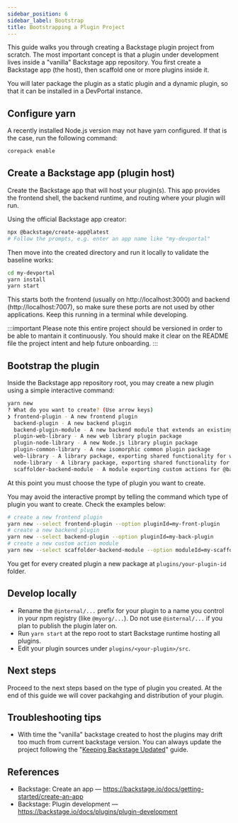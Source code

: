 ```yaml
---
sidebar_position: 6
sidebar_label: Bootstrap
title: Bootstrapping a Plugin Project
---
```


This guide walks you through creating a Backstage plugin project from scratch. The most important concept is that a plugin under development lives inside a "vanilla" Backstage app repository. You first create a Backstage app (the host), then scaffold one or more plugins inside it.

You will later package the plugin as a static plugin and a dynamic plugin, so that it can be installed in a DevPortal instance.

## Configure yarn

A recently installed Node.js version may not have yarn configured. If that is the case, run the following command:

```sh
corepack enable
```

## Create a Backstage app (plugin host)

Create the Backstage app that will host your plugin(s). This app provides the frontend shell, the backend runtime, and routing where your plugin will run.

Using the official Backstage app creator:

```bash
npx @backstage/create-app@latest
# Follow the prompts, e.g. enter an app name like "my-devportal"
```

Then move into the created directory and run it locally to validate the baseline works:

```bash
cd my-devportal
yarn install
yarn start
```

This starts both the frontend (usually on http://localhost:3000) and backend (http://localhost:7007), so make sure these ports are not used by other applications. Keep this running in a terminal while developing.

:::important
Please note this entire project should be versioned in order to be able to mantain it continuously. You should make it clear on the README file the project intent and help future onboarding.
:::

## Bootstrap the plugin

Inside the Backstage app repository root, you may create a new plugin using a simple interactive command:

```sh
yarn new
? What do you want to create? (Use arrow keys)
❯ frontend-plugin - A new frontend plugin 
  backend-plugin - A new backend plugin 
  backend-plugin-module - A new backend module that extends an existing backend plugin 
  plugin-web-library - A new web library plugin package 
  plugin-node-library - A new Node.js library plugin package 
  plugin-common-library - A new isomorphic common plugin package 
  web-library - A library package, exporting shared functionality for web environments
  node-library - A library package, exporting shared functionality for Node.js environments 
  scaffolder-backend-module - A module exporting custom actions for @backstage/plugin-scaffolder-backend
```

At this point you must choose the type of plugin you want to create.

You may avoid the interactive prompt by telling the command which type of plugin you want to create. Check the examples below:

```sh
# create a new frontend plugin
yarn new --select frontend-plugin --option pluginId=my-front-plugin
# create a new backend plugin
yarn new --select backend-plugin --option pluginId=my-back-plugin
# create a new custom action module
yarn new --select scaffolder-backend-module --option moduleId=my-scaffold-plugin
```

You get for every created plugin a new package at `plugins/your-plugin-id` folder.

## Develop locally

- Rename the `@internal/...` prefix for your plugin to a name you control in your npm registry (like `@myorg/...`). Do not use `@internal/...` if you plan to publish the plugin later on.
- Run `yarn start` at the repo root to start Backstage runtime hosting all plugins.
- Edit your plugin sources under `plugins/<your-plugin>/src`.

## Next steps

Proceed to the next steps based on the type of plugin you created. At the end of this guide we will cover packahging and distribution of your plugin.

## Troubleshooting tips

- With time the "vanilla" backstage created to host the plugins may drift too much from current backstage version. You can always update the project following the "[Keeping Backstage Updated](https://backstage.io/docs/getting-started/keeping-backstage-updated)" guide.

## References

- Backstage: Create an app — https://backstage.io/docs/getting-started/create-an-app
- Backstage: Plugin development — https://backstage.io/docs/plugins/plugin-development
